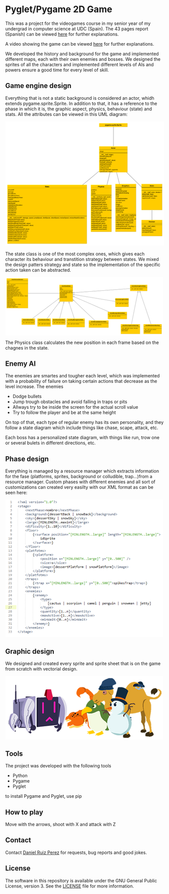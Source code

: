 Pyglet/Pygame 2D Game
============

This was a project for the videogames course in my senior year of my undergrad in computer science at UDC (Spain). The 43 pages report (Spanish) can be viewed [here](https://github.com/DaniRuizPerez/Pygame/blob/master/Report.pdf) for further explanations.

A video showing the game can be viewed [here](https://github.com/DaniRuizPerez/Pygame/blob/master/VideoDemo.mp4) for further explanations.

We developed the history and background for the game and implemented different maps, each with their own enemies and bosses. We designed the sprites of all the characters and implemented different levels of AIs and powers ensure a good time for every level of skill.


## Game engine design

Everything that is not a static background is considered an actor, whidh extends pygame.sprite.Sprite. In addition to that, it has a reference to the phase in which it is, the graphic aspect, physics, behaviour (state) and stats. All the attributes can be viewed in this UML diagram: 

<img src="https://github.com/DaniRuizPerez/Pygame/blob/master/UML/UML 5 actorOverview.png">

The state class is one of the most complex ones, which gives each character its behaviour and transtition strategy between states. We mixed the design patters strategy and state so the implementation of the specific action taken can be abstracted.

<img src="https://github.com/DaniRuizPerez/Pygame/blob/master/UML/UML 3 actorStateFinal.png" width="500" align="center">

The Physics class calculates the new position in each frame based on the chagnes in the state.


## Enemy AI

The enemies are smartes and tougher each level, which was implemented with a probability of failure on taking certain actions that decrease as the level increase. The enemies
- Dodge bullets
- Jump trough obstacles and avoid falling in traps or pits
- Allways try to be inside the screen for the actual scroll value
- Try to follow the player and be at the same height

On top of that, each type of regular enemy has its own personality, and they follow a state diagram which include things like chase, scape, attack, etc.

Each boss has a personalized state diagram, with things like run, trow one or several bulets in different directions, etc.

## Phase design

Everything is managed by a resource manager which extracts information for the fase (platforms, sprites, background or colludible, trap...)from a resource manager. 
Custom phases with different enemies and all sort of customizations can created very easilty with our XML format as can be seen here:

<img src="https://github.com/DaniRuizPerez/Pygame/blob/master/Images/faseDefinition.png" width="500">


## Graphic design

We designed and created every sprite and sprite sheet that is on the game from scratch with vectorial design.

<img src="https://github.com/DaniRuizPerez/Pygame/blob/master/Images/Hi-ResSprites.png" width="500">


## Tools

The project was developed with the following tools

- Python
- Pygame
- Pyglet

to install Pygame and Pyglet, use pip

## How to play
Move with the arrows, shoot with X and attack with Z


## Contact

Contact [Daniel Ruiz Perez](mailto:druiz072@fiu.edu) for requests, bug reports and good jokes.


## License

The software in this repository is available under the GNU General Public License, version 3. See the [LICENSE](https://github.com/DaniRuizPerez/EyeMovementDetection/blob/master/LICENSE) file for more information.
